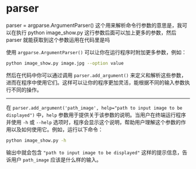 # parser

parser = argparse.ArgumentParser()
这个用来解析命令行参数的意思是，我可以在执行 python image_show.py 这行参数后面可以加上更多的参数，然后 parser 就能获取到这个参数运用在代码里是吗

使用 `argparse.ArgumentParser()` 可以让你在运行程序时附加更多参数，例如：

```bash
python image_show.py image.jpg --option value
```

然后在代码中你可以通过调用 `parser.add_argument()` 来定义和解析这些参数，进而在程序中使用它们。这样可以让你的程序更加灵活，能根据不同的输入参数执行不同的操作。

---

在 `parser.add_argument('path_image', help="path to input image to be displayed")` 中，`help` 参数用于提供关于该参数的说明。当用户在终端运行程序并使用 `-h` 或 `--help` 选项时，程序会显示这个说明，帮助用户理解这个参数的作用以及如何使用它。例如，运行以下命令：

```bash
python image_show.py -h
```

输出中就会包含 `"path to input image to be displayed"` 这样的提示信息，告诉用户 `path_image` 应该是什么样的输入。
